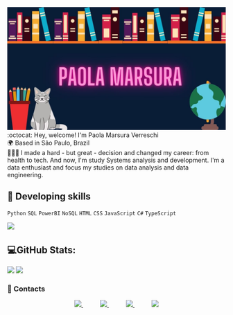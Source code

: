  <img src="paolamarsuralogo.jpg"/>

<br/>
:octocat: Hey, welcome! I'm Paola Marsura Verreschi 
<br/>
🌍 Based in São Paulo, Brazil<br>
👩🏻‍💻 I made a hard - but great - decision and changed my career: from health to tech. And now, I'm study Systems analysis and development. I'm a data enthusiast and focus my studies on data analysis and data engineering.<br>



## 	:blue_book:  Developing skills

 `Python` `SQL` `PowerBI` `NoSQL` `HTML` `CSS` `JavaScript` `C#` `TypeScript` 
    


![](https://github-readme-stats.vercel.app/api/top-langs/?username=paolamarsura&theme=radical&hide_border=true&include_all_commits=false&count_private=true&layout=compact)

## :computer:GitHub Stats:
![](https://github-readme-streak-stats.herokuapp.com/?user=paolamarsura&theme=radical&hide_border=true) 
![](https://github-readme-stats.vercel.app/api?username=paolamarsura&theme=radical&hide_border=true&include_all_commits=false&count_private=true) 


### :iphone: Contacts 

<p align="center">
    <a href="https://github.com/paolamarsura">
        <img  src="https://img.shields.io/badge/github-%23100000.svg?&style=for-the-badge&logo=github&logoColor=white&link=mailto:https://github.com/paolamarsura">
    </a>
    &nbsp;&nbsp;&nbsp;&nbsp;&nbsp;&nbsp;&nbsp;&nbsp;&nbsp;
    <a href="mailto:paolamarsura@gmail.com">
        <img src="https://img.shields.io/badge/gmail-D14836?&style=for-the-badge&logo=gmail&logoColor=white&link=mailto:paolamarsura@gmail.com">
    </a>
    &nbsp;&nbsp;&nbsp;&nbsp;&nbsp;&nbsp;&nbsp;&nbsp;&nbsp;
    <a href="https://www.linkedin.com/in/paolamarsura">
        <img src="https://img.shields.io/badge/linkedin-%230077B5.svg?&style=for-the-badge&logo=linkedin&logoColor=white&link=mailto:https://www.linkedin.com/in/paolamarsura/">
    </a>
    &nbsp;&nbsp;&nbsp;&nbsp;&nbsp;&nbsp;&nbsp;&nbsp;&nbsp;
   <a href="https://www.youtube.com/paolamarsura" target="_blank">
    <img src="https://img.shields.io/badge/YouTube-FF0000?style=for-the-badge&logo=youtube&logoColor=white" target="_blank">
   </a>

</p>



 
